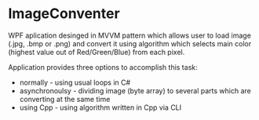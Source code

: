 # ImageConventer

WPF aplication desinged in MVVM pattern which allows user to load image (.jpg, .bmp or .png) and convert it using algorithm which selects main color (highest value out of Red/Green/Blue) from each pixel. 

Application provides three options to accomplish this task:

* normally - using usual loops in C# 
* asynchronoulsy - dividing image (byte array) to several parts which are converting at the same time
* using Cpp - using algorithm written in Cpp via CLI

